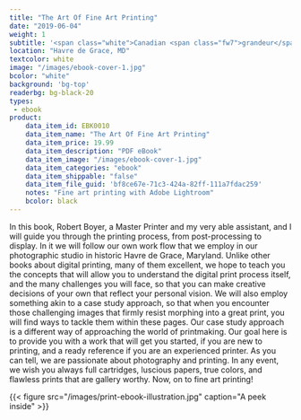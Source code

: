 ```yaml
---
title: "The Art Of Fine Art Printing"
date: "2019-06-04"
weight: 1
subtitle: '<span class="white">Canadian <span class="fw7">grandeur</span> and wildlife.</span>'
location: "Havre de Grace, MD"
textcolor: white
image: "/images/ebook-cover-1.jpg"
bcolor: "white"
background: 'bg-top'
readerbg: bg-black-20
types:
 - ebook
product:
    data_item_id: EBK0010
    data_item_name: "The Art Of Fine Art Printing"
    data_item_price: 19.99
    data_item_description: "PDF eBook"
    data_item_image: "/images/ebook-cover-1.jpg"
    data_item_categories: "ebook"
    data_item_shippable: "false"
    data_item_file_guid: 'bf8ce67e-71c3-424a-82ff-111a7fdac259'
    notes: "Fine art printing with Adobe Lightroom"
    bcolor: black
---
```

In this book, Robert Boyer, a Master Printer and my very able assistant, and I will guide you through the printing process, from post-processing to display. In it we will follow our own work flow that we employ in our photographic studio in historic Havre de Grace, Maryland. Unlike other books about digital printing, many of them excellent, we hope to teach you the concepts that will allow you to understand the digital print process itself, and the many challenges you will face, so that you can make creative decisions of your own that reflect your personal vision. We will also employ something akin to a case study approach, so that when you encounter those challenging images that firmly resist morphing into a great print, you will find ways to tackle them within these pages. Our case study approach is a different way of approaching the world of printmaking. Our goal here is to provide you with a work that will get you started, if you are new to printing, and a ready reference if you are an experienced printer. As you can tell, we are passionate about photography and printing. In any event, we wish you always full cartridges, luscious papers, true colors, and flawless prints that are gallery worthy. Now, on to fine art printing!

{{< figure src="/images/print-ebook-illustration.jpg" caption="A peek inside" >}}
